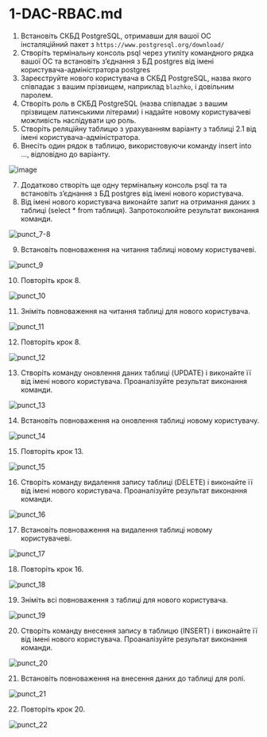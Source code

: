 # 1-DAC-RBAC.md
1. Встановіть СКБД PostgreSQL, отримавши для вашої ОС інсталяційний пакет з `https://www.postgresql.org/download/`
2. Створіть термінальну консоль psql через утиліту командного рядка вашої ОС та
встановіть з’єднання з БД postgres від імені користувача-адміністратора postgres
3. Зареєструйте нового користувача в СКБД PostgreSQL, назва якого співпадає з
вашим прізвищем, наприклад `blazhko`, і довільним паролем.
4. Створіть роль в СКБД PostgreSQL (назва співпадає з вашим прізвищем латинськими
літерами) і надайте новому користувачеві можливість наслідувати цю роль.
5. Створіть реляційну таблицю з урахуванням варіанту з таблиці 2.1 від імені
користувача-адміністратора.
6. Внесіть один рядок в таблицю, використовуючи команду insert into ..., відповідно
до варіанту.

![image](https://github.com/user-attachments/assets/2dc2b749-337c-4e9b-99ac-cb53e1550abb)

7. Додатково створіть ще одну термінальну консоль psql та та встановіть з’єднання з БД postgres від імені нового користувача.
8. Від імені нового користувача виконайте запит на отримання даних з таблиці (select * from таблиця). Запротоколюйте результат виконання команди.

![punct_7-8](https://github.com/user-attachments/assets/33c2c3e3-b617-4219-b319-6b3d4e78adab)

9. Встановіть повноваження на читання таблиці новому користувачеві.

![punct_9](https://github.com/user-attachments/assets/8873a22d-a45f-4783-8142-9940c9ca20a7)

10. Повторіть крок 8.

![punct_10](https://github.com/user-attachments/assets/a544d56c-404b-4441-b9dd-5482fec75f46)

11. Зніміть повноваження на читання таблиці для нового користувача.

![punct_11](https://github.com/user-attachments/assets/becabca7-7c44-4718-a7a6-003def958fe1)

12. Повторіть крок 8.

![punct_12](https://github.com/user-attachments/assets/cf5c95de-5310-40cf-a387-b76c2d92f2d8)

13. Створіть команду оновлення даних таблиці (UPDATE) і виконайте її від імені нового користувача. Проаналізуйте результат виконання команди.

![punct_13](https://github.com/user-attachments/assets/b3824a24-5613-4d59-a35d-dc475e32d80f)

14. Встановіть повноваження на оновлення таблиці новому користувачу.

![punct_14](https://github.com/user-attachments/assets/ef6d56ef-c934-4deb-aeba-93866fefeb57)

15. Повторіть крок 13.

![punct_15](https://github.com/user-attachments/assets/a1b91b3a-d7a5-485c-9590-cf3fa94e8519)

16. Створіть команду видалення запису таблиці (DELETE) і виконайте її від імені нового користувача. Проаналізуйте результат виконання команди.

![punct_16](https://github.com/user-attachments/assets/02eae287-5e1e-4bb7-8b18-254829430f80)

17. Встановіть повноваження на видалення таблиці новому користувачеві.

![punct_17](https://github.com/user-attachments/assets/91c247c7-d930-428a-8455-6e6b22356ab0)

18. Повторіть крок 16.

![punct_18](https://github.com/user-attachments/assets/4410b5c0-cf08-4396-b800-74eeb3e3e65e)

19. Зніміть всі повноваження з таблиці для нового користувача.

![punct_19](https://github.com/user-attachments/assets/32af1863-866e-4a6f-ab68-68d35b401d18)

20. Створіть команду внесення запису в таблицю (INSERT) і виконайте її від імені нового користувача. Проаналізуйте результат виконання команди.

![punct_20](https://github.com/user-attachments/assets/1dc03d6a-3c35-4c65-9a8b-eb8842bb4ae2)

21. Встановіть повноваження на внесення даних до таблиці для ролі.

![punct_21](https://github.com/user-attachments/assets/2ee19fa0-1e92-4db9-a464-1573f41a5e8f)

22. Повторіть крок 20.

![punct_22](https://github.com/user-attachments/assets/672e5c5a-ae68-44a4-b11c-40699710a7fa)

